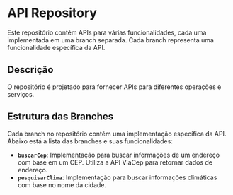 # API Repository

Este repositório contém APIs para várias funcionalidades, cada uma implementada em uma branch separada. Cada branch representa uma funcionalidade específica da API.

## Descrição

O repositório é projetado para fornecer APIs para diferentes operações e serviços.

## Estrutura das Branches

Cada branch no repositório contém uma implementação específica da API. Abaixo está a lista das branches e suas funcionalidades:

- **`buscarCep`**: Implementação para buscar informações de um endereço com base em um CEP. Utiliza a API ViaCep para retornar dados de endereço.
-  **`pesquisarClima`**: Implementação para buscar informações climáticas com base no nome da cidade.
